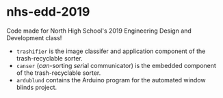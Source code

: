 # nhs-edd-2019
Code made for North High School's 2019 Engineering Design and Development class!

- `trashifier` is the image classifer and application component of the trash-recyclable sorter.
- `canser` (*can*-sorting *ser*ial communicator) is the embedded component of the trash-recyclable sorter.
- `ardublund` contains the Arduino program for the automated window blinds project.
